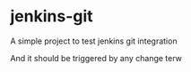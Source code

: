 # jenkins-git

A simple project to test jenkins git integration

And it should be triggered by any change
terw

